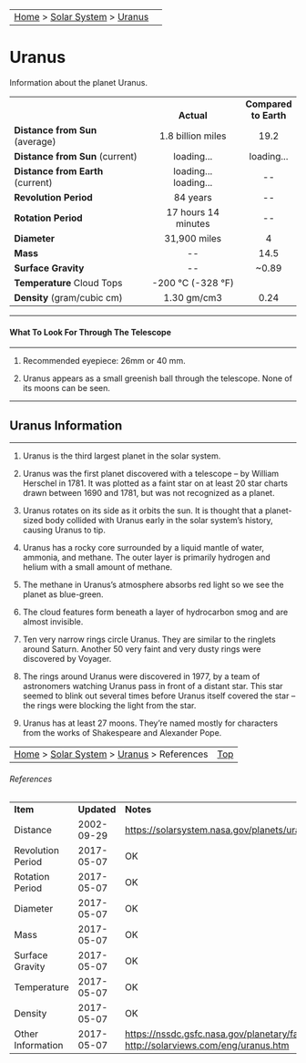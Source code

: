 <script src="/js/whatsup.js"></script>
<script src="/js/utils.js"></script>
<script type="text/javascript">
	var objectName ="Uranus<br><h3>(YOUR-un-us)</h3>"
	var objectDesc ="7th Planet from the Sun<br/>The Sideways Planet"
	var objectImage="uranus.jpg"
</script>
<script type="text/javascript">
	setInterval(function(){
		fetch("../data.json")
			.then(function(response) {
				return response.json();
			})
			.then(function(data) {
				var d=new Date();
				var v=interpolate(data.Uranus.sun_distance,d.valueOf()/1000);
				document.getElementById("dist_sun").innerText=au_to_mi(v).numberFormat(3)+' miles';
				document.getElementById("dist_sun_au").innerText=v.numberFormat(3);
				var v=interpolate(data.Uranus.earth_distance,d.valueOf()/1000);
				document.getElementById("dist_earth").innerText=au_to_mi(v).numberFormat(3)+' miles';
				document.getElementById("dist_earth_light").innerText=au_to_ls(v).timeFormat()+' light-time';
			})
			.catch(function(error) {
				console.log('error: '+error);
			});
		}, 1000);
</script>

|                                                                                         |                        |
| :-------------------------------------------------------------------------------------- | ---------------------: |
| [Home](/notes/#object-notes) > [Solar System](/notes/#solar-system) > [Uranus](#uranus) | <div id=whatsup></div> |

# Uranus

Information about the planet Uranus.

|                                   |                                         |                                          |
| --------------------------------- | :-------------------------------------: | :--------------------------------------: |
|                                   |             <br/>**Actual**             |        **Compared<br/>to Earth**         |
| **Distance from Sun** (average)   |            1.8 billion miles            |                   19.2                   |
| **Distance from Sun** (current)   |  <span id="dist_sun">loading...</span>  | <span id="dist_sun_au">loading...</span> |
| **Distance from Earth** (current) | <span id="dist_earth">loading...</span><br /><span id="dist_earth_light">loading...</span> |                    --                    |
| **Revolution Period**             |                84 years                 |                    --                    |
| **Rotation Period**               |           17 hours 14 minutes           |                    --                    |
| **Diameter**                      |              31,900 miles               |                    4                     |
| **Mass**                          |                   --                    |                   14.5                   |
| **Surface Gravity**               |                   --                    |                  ~0.89                   |
| **Temperature** Cloud Tops        |        -200 &deg;C (-328 &deg;F)        |                                          |
| **Density** (gram/cubic cm)       |               1.30 gm/cm3               |                   0.24                   |

---

#### What To Look For Through The Telescope

---

1. Recommended eyepiece: 26mm or 40 mm.

2. Uranus appears as a small greenish ball through the telescope. None of its moons can be seen.

---

## Uranus Information

---

1. Uranus is the third largest planet in the solar system.

2. Uranus was the first planet discovered with a telescope – by William Herschel in 1781. It was plotted as a faint star on at least 20 star charts drawn between 1690 and 1781, but was not recognized as a planet.

3. Uranus rotates on its side as it orbits the sun. It is thought that a planet-sized body collided with Uranus early in the solar system’s history, causing Uranus to tip.

4. Uranus has a rocky core surrounded by a liquid mantle of water, ammonia, and methane. The outer layer is primarily hydrogen and helium with a small amount of methane.

5. The methane in Uranus’s atmosphere absorbs red light so we see the planet as blue-green.

6. The cloud features form beneath a layer of hydrocarbon smog and are almost invisible.

7. Ten very narrow rings circle Uranus. They are similar to the ringlets around Saturn. Another 50 very faint and very dusty rings were discovered by Voyager.

8. The rings around Uranus were discovered in 1977, by a team of astronomers watching Uranus pass in front of a distant star. This star seemed to blink out several times before Uranus itself covered the star – the rings were blocking the light from the star.

9. Uranus has at least 27 moons. They’re named mostly for characters from the works of Shakespeare and Alexander Pope.

|                                                                                                      |                |
| :--------------------------------------------------------------------------------------------------- | -------------: |
| [Home](/notes/#object-notes) > [Solar System](/notes/#solar-system) > [Uranus](#uranus) > References | [Top](#uranus) |

###### References

|                   |             |                                                                                                              |
| ----------------- | ----------- | ------------------------------------------------------------------------------------------------------------ |
| **Item**          | **Updated** | **Notes**                                                                                                    |
| Distance          | 2002-09-29  | <https://solarsystem.nasa.gov/planets/uranus/facts>                                                          |
| Revolution Period | 2017-05-07  | OK                                                                                                           |
| Rotation Period   | 2017-05-07  | OK                                                                                                           |
| Diameter          | 2017-05-07  | OK                                                                                                           |
| Mass              | 2017-05-07  | OK                                                                                                           |
| Surface Gravity   | 2017-05-07  | OK                                                                                                           |
| Temperature       | 2017-05-07  | OK                                                                                                           |
| Density           | 2017-05-07  | OK                                                                                                           |
| Other Information | 2017-05-07  | <https://nssdc.gsfc.nasa.gov/planetary/factsheet/uranusfact.html><br/><http://solarviews.com/eng/uranus.htm> |
